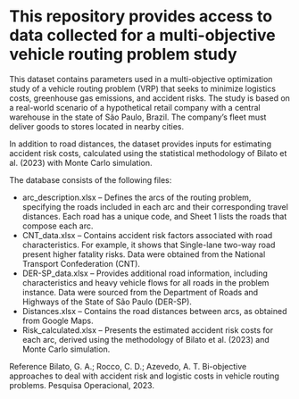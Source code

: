 # This repository provides access to data collected for a multi-objective vehicle routing problem study
This dataset contains parameters used in a multi-objective optimization study of a vehicle routing problem (VRP) that seeks to minimize logistics costs, greenhouse gas emissions, and accident risks. The study is based on a real-world scenario of a hypothetical retail company with a central warehouse in the state of São Paulo, Brazil. The company’s fleet must deliver goods to stores located in nearby cities.

In addition to road distances, the dataset provides inputs for estimating accident risk costs, calculated using the statistical methodology of Bilato et al. (2023) with Monte Carlo simulation.

The database consists of the following files:

- arc_description.xlsx – Defines the arcs of the routing problem, specifying the roads included in each arc and their corresponding travel distances. Each road has a unique code, and Sheet 1 lists the roads that compose each arc.
- CNT_data.xlsx – Contains accident risk factors associated with road characteristics. For example, it shows that Single-lane two-way road present higher fatality risks. Data were obtained from the National Transport Confederation (CNT).
- DER-SP_data.xlsx – Provides additional road information, including characteristics and heavy vehicle flows for all roads in the problem instance. Data were sourced from the Department of Roads and Highways of the State of São Paulo (DER-SP).
- Distances.xlsx – Contains the road distances between arcs, as obtained from Google Maps.
- Risk_calculated.xlsx – Presents the estimated accident risk costs for each arc, derived using the methodology of Bilato et al. (2023) and Monte Carlo simulation.

Reference
Bilato, G. A.; Rocco, C. D.; Azevedo, A. T. Bi-objective approaches to deal with accident risk and logistic costs in vehicle routing problems. Pesquisa Operacional, 2023.
